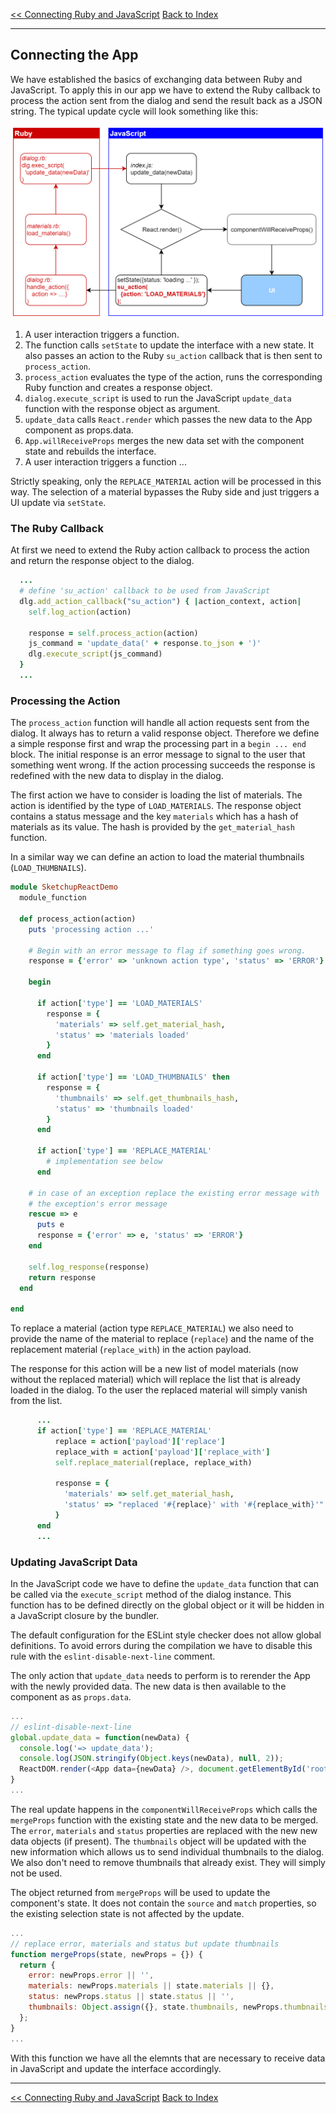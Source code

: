 [<< Connecting Ruby and JavaScript](./connect_ruby_with_js.md)
[Back to Index](./index.md)

---

## Connecting the App

We have established the basics of exchanging data between Ruby and JavaScript. To apply this in our app we have to extend the Ruby callback to process the action sent from the dialog and send the result back as a JSON string. The typical update cycle will look something like this:

![The Outline of the React app.](./images/update_data_flow.png)

1. A user interaction triggers a function.
2. The function calls `setState` to update the interface with a new state. It also passes an action to the Ruby `su_action` callback that is then sent to `process_action`.
3. `process_action` evaluates the type of the action, runs the corresponding Ruby function and creates a response object.
4. `dialog.execute_script` is used to run the JavaScript `update_data` function with the response object as argument.  
5. `update_data` calls `React.render` which passes the new data to the App component as props.data.
6. `App.willReceiveProps` merges the new data set with the component state and rebuilds the interface.
7. A user interaction triggers a function ...

Strictly speaking, only the `REPLACE_MATERIAL` action will be processed in this way. The selection of a material bypasses the Ruby side and just triggers a UI update via `setState`.

### The Ruby Callback

At first we need to extend the Ruby action callback to process the action and return the response object to the dialog.

```ruby
  ...
  # define 'su_action' callback to be used from JavaScript
  dlg.add_action_callback("su_action") { |action_context, action|
    self.log_action(action)

    response = self.process_action(action)
    js_command = 'update_data(' + response.to_json + ')'
    dlg.execute_script(js_command)
  }
  ...
```

### Processing the Action

The `process_action` function will handle all action requests sent from the dialog. It always has to return a valid response object. Therefore we define a simple response first and wrap the processing part in a `begin ... end` block. The initial response is an error message to signal to the user that something went wrong. If the action processing succeeds the response is redefined with the new data to display in the dialog.

The first action we have to consider is loading the list of materials. The action is identified by the type of `LOAD_MATERIALS`. The response object contains a status message and the key `materials` which has a hash of materials as its value. The hash is provided by the `get_material_hash` function.

In a similar way we can define an action to load the material thumbnails (`LOAD_THUMBNAILS`). 

```ruby
module SketchupReactDemo
  module_function

  def process_action(action)
    puts 'processing action ...'
  
    # Begin with an error message to flag if something goes wrong.
    response = {'error' => 'unknown action type', 'status' => 'ERROR'}
    
    begin
      
      if action['type'] == 'LOAD_MATERIALS'
        response = { 
          'materials' => self.get_material_hash,
          'status' => 'materials loaded'
        }
      end

      if action['type'] == 'LOAD_THUMBNAILS' then
        response = {
          'thumbnails' => self.get_thumbnails_hash,
          'status' => 'thumbnails loaded'
        }
      end
      
      if action['type'] == 'REPLACE_MATERIAL'
        # implementation see below
      end

    # in case of an exception replace the existing error message with
    # the exception's error message 
    rescue => e
      puts e
      response = {'error' => e, 'status' => 'ERROR'}
    end
    
    self.log_response(response)
    return response
  end

end 
```

To replace a material (action type `REPLACE_MATERIAL`) we also need to provide the name of the material to replace (`replace`) and the name of the replacement material (`replace_with`) in the action payload.

The response for this action will be a new list of model materials (now without the replaced material) which will replace the list that is already loaded in the dialog. To the user the replaced material will simply vanish from the list. 

```ruby
      ...
      if action['type'] == 'REPLACE_MATERIAL'
          replace = action['payload']['replace']
          replace_with = action['payload']['replace_with']
          self.replace_material(replace, replace_with)
          
          response = {
            'materials' => self.get_material_hash,
            'status' => "replaced '#{replace}' with '#{replace_with}'"
          }
      end 
      ...
```

### Updating JavaScript Data

In the JavaScript code we have to define the `update_data` function that can be called via the `execute_script` method of the dialog instance. This function has to be defined directly on the global object or it will be hidden in a JavaScript closure by the bundler.

The default configuration for the ESLint style checker does not allow global definitions. To avoid errors during the compilation we have to disable this rule with the `eslint-disable-next-line` comment.

The only action that `update_data` needs to perform is to rerender the App with the newly provided data. The new data is then available to the component as as `props.data`. 

```javascript
...
// eslint-disable-next-line
global.update_data = function(newData) {
  console.log('=> update_data');
  console.log(JSON.stringify(Object.keys(newData), null, 2));
  ReactDOM.render(<App data={newData} />, document.getElementById('root'));
}
...
```

The real update happens in the `componentWillReceiveProps` which calls the `mergeProps` function with the existing state and the new data to be merged. The `error`, `materials` and `status` properties are replaced with the new new data objects (if present). The `thumbnails` object will be updated with the new information which allows us to send individual thumbnails to the dialog. We also don't need to remove thumbnails that already exist. They will simply not be used. 

The object returned from `mergeProps` will be used to update the component's state. It does not contain the `source` and `match` properties, so the existing selection state is not affected by the update. 

```javascript
...
// replace error, materials and status but update thumbnails
function mergeProps(state, newProps = {}) {
  return {
    error: newProps.error || '',
    materials: newProps.materials || state.materials || {},
    status: newProps.status || state.status || '',
    thumbnails: Object.assign({}, state.thumbnails, newProps.thumbnails)
  };
}
...
```

With this function we have all the elemnts that are necessary to receive data in JavaScript and update the interface accordingly.

---

[<< Connecting Ruby and JavaScript](./connect_ruby_with_js.md)
[Back to Index](./index.md)